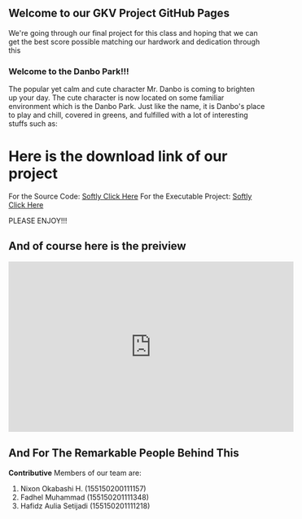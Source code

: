 ## Welcome to our GKV Project GitHub Pages

We're going through our final project for this class and hoping that we can get the best score possible matching our hardwork and dedication through this



### Welcome to the Danbo Park!!!
The popular yet calm and cute character Mr. Danbo is coming to brighten up your day.
The cute character is now located on some familiar environment which is the Danbo Park.
Just like the name, it is Danbo's place to play and chill, covered in greens, and fulfilled with a lot of interesting stuffs such as:


# Here is the download link of our project
For the Source Code: [Softly Click Here](url)
For the Executable Project: [Softly Click Here](url)

PLEASE ENJOY!!!


## And of course here is the preiview
<iframe width="560" height="335" src="https://www.youtube.com/embed/kjBFfgJnk_A" frameborder="0" allow="autoplay; encrypted-media" allowfullscreen></iframe>



## And For The Remarkable People Behind This
**Contributive** Members of our team are:
1. Nixon Okabashi H. (155150200111157)
2. Fadhel Muhammad (155150201111348)
3. Hafidz Aulia Setijadi (155150201111218)


